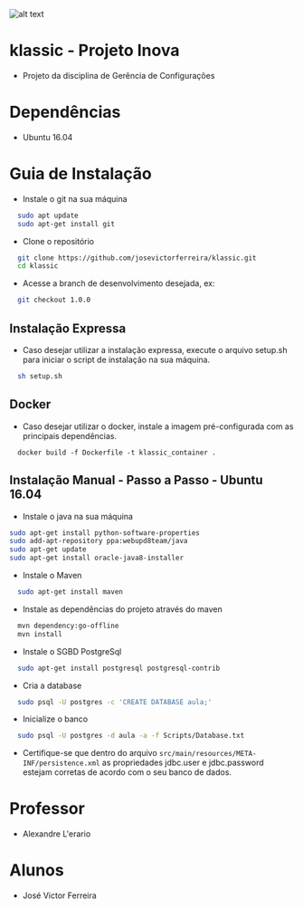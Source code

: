![alt text](https://api.travis-ci.org/josevictorferreira/klassic.svg?branch=1.0.0)

# klassic - Projeto Inova
  - Projeto da disciplina de Gerência de Configurações

# Dependências
  - Ubuntu 16.04

# Guia de Instalação
  - Instale o git na sua máquina
```bash
  sudo apt update
  sudo apt-get install git
```
  - Clone o repositório
```bash
  git clone https://github.com/josevictorferreira/klassic.git
  cd klassic
```
  - Acesse a branch de desenvolvimento desejada, ex:
```bash
  git checkout 1.0.0
```
## Instalação Expressa
  - Caso desejar utilizar a instalação expressa, execute o arquivo setup.sh para iniciar o script de instalação na sua máquina.
```bash
  sh setup.sh
```

## Docker
  - Caso desejar utilizar o docker, instale a imagem pré-configurada com as principais dependências.
```
  docker build -f Dockerfile -t klassic_container .
```

## Instalação Manual - Passo a Passo - Ubuntu 16.04
  - Instale o java na sua máquina
  ```bash
  sudo apt-get install python-software-properties
  sudo add-apt-repository ppa:webupd8team/java
  sudo apt-get update
  sudo apt-get install oracle-java8-installer
  ```
  - Instale o Maven
```bash
  sudo apt-get install maven
```
  - Instale as dependências do projeto através do maven
```bash
  mvn dependency:go-offline
  mvn install
```
  - Instale o SGBD PostgreSql
```bash
  sudo apt-get install postgresql postgresql-contrib
```
  - Cria a database
```bash
  sudo psql -U postgres -c 'CREATE DATABASE aula;'
```
  - Inicialize o banco
```bash
  sudo psql -U postgres -d aula -a -f Scripts/Database.txt
```
  - Certifique-se que dentro do arquivo `src/main/resources/META-INF/persistence.xml` as propriedades jdbc.user e jdbc.password estejam corretas de acordo com o seu banco de dados.


# Professor
  - Alexandre L'erario

# Alunos
  - José Victor Ferreira
